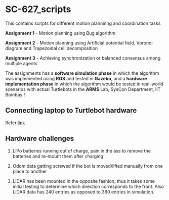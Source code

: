 # SC-627_scripts

This contains scripts for different motion planninng and coordination tasks

**Assignment 1** - Motion planning using Bug algorithm

**Assignment 2** - Motion planning using Artificial potential field, Voronoi diagram and Trapezoidal cell decomposition

**Assignment 3** - Achieving synchronization or balanced consensus among multiple agents

The assignments has a **software simulation phase** in which the algorithm was implemented using **ROS** and tested in **Gazebo**, and a **hardware implementation phase** in which the algorithm would be tested in real-world scenarios with actual Turtlebots in the **ARMS** Lab, SysCon Department, IIT Bombay !

## Connecting laptop to Turtlebot hardware

Refer [link](https://github.com/JacobTX/SC-627_scripts/blob/main/Connect%20bot%20to%20roscore.pdf)

## Hardware challenges

1) LiPo batteries running out of charge, pain in the ass to remove the batteries and re-mount them after charging

2) Odom data getting screwed if the bot is moved/lifted manually from one place to another

3) LiDAR has been mounted in the opposite fashion, thus it takes some initial testing to determine which direction corresponds to the front. Also LiDAR data has 240 entries as opposed to 360 entries in simulation.
